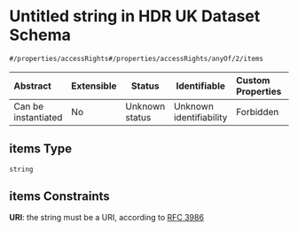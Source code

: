 # Untitled string in HDR UK Dataset Schema

```txt
#/properties/accessRights#/properties/accessRights/anyOf/2/items
```




| Abstract            | Extensible | Status         | Identifiable            | Custom Properties | Additional Properties | Access Restrictions | Defined In                                                                               |
| :------------------ | ---------- | -------------- | ----------------------- | :---------------- | --------------------- | ------------------- | ---------------------------------------------------------------------------------------- |
| Can be instantiated | No         | Unknown status | Unknown identifiability | Forbidden         | Allowed               | none                | [dataset.schema.json\*](../../schema/dataset/dataset.schema.json "open original schema") |

## items Type

`string`

## items Constraints

**URI**: the string must be a URI, according to [RFC 3986](https://tools.ietf.org/html/rfc4291 "check the specification")
